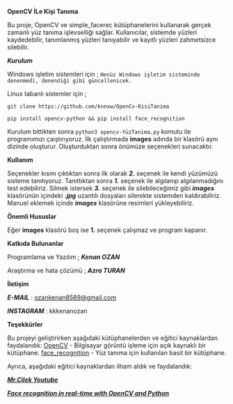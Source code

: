 **OpenCV İLe Kişi Tanıma**

   Bu proje, OpenCV ve simple_facerec kütüphanelerini kullanarak gerçek zamanlı yüz tanıma işlevselliği sağlar.
   Kullanıcılar, sistemde yüzleri kaydedebilir, tanımlanmış yüzleri tanıyabilir ve kayıtlı yüzleri zahmetsizce silebilir.

***Kurulum*** 

   Windows işletim sistemleri için ;
   ```Henüz Windows işletim sisteminde denenmedi, denendiği gibi güncellenicek.```
   
   Linux tabanlı sistemler için ;
  
  ```git clone https://github.com/knnxw/OpenCv-KisiTanima```
  
  ```pip install opencv-python && pip install face_recognition```
  
   Kurulum bittikten sonra ```python3 opencv-YüzTanima.py``` komutu ile programımızı çaıştırıyoruz.
   İlk çalıştırmada **images** adında bir klasörü aynı dizinde oluşturur. Oluşturduktan sonra önümüze seçenekleri sunacaktır.

**Kullanım**

   Seçenekler kısmı çıktıktan sonra ilk olarak ***2.*** seçenek ile kendi yüzümüzü sisteme tanıtıyoruz.
   Tanıttıktan sonra ***1.*** seçenek ile algılanıp algılanmadığını test edebiliriz. Silmek istersek ***3.*** seçenek ile silebileceğimiz gibi ***images*** klasörünün içindeki
   ***.jpg*** uzantılı dosyaları silerekte sistemden kaldırabiliriz. Manuel eklemek içinde ***images*** klasörüne resimleri yükleyebiliriz.

**Önemli Hususlar**

   Eğer **images** klasörü boş ise **1.** seçenek çalışmaz ve program kapanır.

**Katkıda Bulunanlar**

   Programlama ve Yazılım ; ***Kenan OZAN***
   
   Araştırma ve hata çözümü ; ***Azra TURAN***

**İletişim**

   ***E-MAIL*** : ozankenan8589@gmail.com
   
   ***INSTAGRAM*** : kkkenanozan

    
**Teşekkürler**

  Bu projeyi geliştirirken aşağıdaki kütüphanelerden ve eğitici kaynaklardan faydalandık:
[OpenCV](https://opencv.org/) - Bilgisayar görüntü işleme için açık kaynaklı bir kütüphane.
[face_recognition](https://pypi.org/project/face-recognition/) - Yüz tanıma için kullanılan basit bir kütüphane.

Ayrıca, aşağıdaki eğitici kaynaklardan ilham aldık ve faydalandık:

  ***[Mr.Çilek Youtube](https://www.youtube.com/@mrcilek4454)***
  
  ***[Face recognition in real-time with OpenCV and Python](https://pysource.com/2021/08/16/face-recognition-in-real-time-with-opencv-and-python/)***

   
